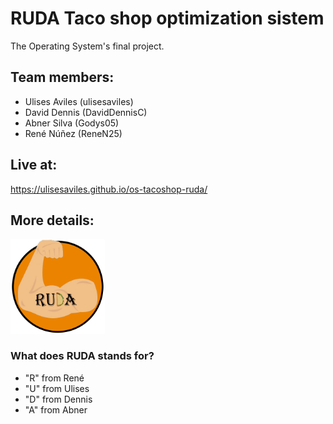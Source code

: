 # RUDA Taco shop optimization sistem
The Operating System's final project.

## Team members:
* Ulises Aviles (ulisesaviles)
* David Dennis (DavidDennisC)
* Abner Silva (Godys05)
* René Núñez (ReneN25)


## Live at:
https://ulisesaviles.github.io/os-tacoshop-ruda/


## More details:
<img width="30%" alt="portfolio_view" src="https://raw.githubusercontent.com/ulisesaviles/os-tacoshop-ruda/main/RUDA.png">

### What does RUDA stands for?
* "R" from René
* "U" from Ulises
* "D" from Dennis
* "A" from Abner
